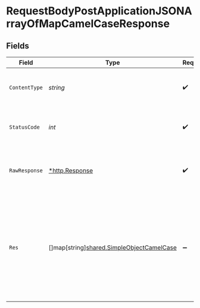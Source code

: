 # RequestBodyPostApplicationJSONArrayOfMapCamelCaseResponse


## Fields

| Field                                                                                            | Type                                                                                             | Required                                                                                         | Description                                                                                      | Example                                                                                          |
| ------------------------------------------------------------------------------------------------ | ------------------------------------------------------------------------------------------------ | ------------------------------------------------------------------------------------------------ | ------------------------------------------------------------------------------------------------ | ------------------------------------------------------------------------------------------------ |
| `ContentType`                                                                                    | *string*                                                                                         | :heavy_check_mark:                                                                               | HTTP response content type for this operation                                                    |                                                                                                  |
| `StatusCode`                                                                                     | *int*                                                                                            | :heavy_check_mark:                                                                               | HTTP response status code for this operation                                                     |                                                                                                  |
| `RawResponse`                                                                                    | [*http.Response](https://pkg.go.dev/net/http#Response)                                           | :heavy_check_mark:                                                                               | Raw HTTP response; suitable for custom response parsing                                          |                                                                                                  |
| `Res`                                                                                            | []map[string][shared.SimpleObjectCamelCase](../../../pkg/models/shared/simpleobjectcamelcase.md) | :heavy_minus_sign:                                                                               | OK                                                                                               | [<br/>{<br/>"mapElem1": "...",<br/>"mapElem2": "..."<br/>},<br/>{<br/>"mapElem1": "...",<br/>"mapElem2": "..."<br/>}<br/>] |